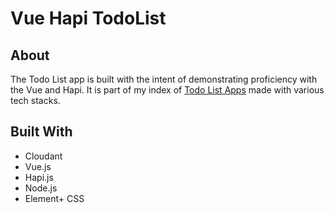 # Vue Hapi TodoList

## About

The Todo List app is built with the intent of demonstrating proficiency with the Vue and Hapi. It is part of my index of [Todo List Apps](https://github.com/edward-hong/todo-index) made with various tech stacks.

## Built With

- Cloudant
- Vue.js
- Hapi.js
- Node.js
- Element+ CSS
